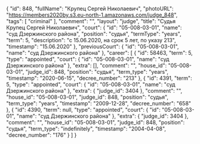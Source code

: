{
    "id": 848,
    "fullName": "Крупец Сергей Николаевич",
    "photoURL": "https://members2020by.s3.eu-north-1.amazonaws.com/judge_848",
    "tags": [
        "criminal"
    ],
    "comment": "",
    "layout": "judge",
    "title": "Судья Крупец Сергей Николаевич",
    "court": {
        "id": "05-008-03-01",
        "name": "суд Дзержинского района",
        "position": "судья",
        "termType": "years",
        "term": 5,
        "description": "c 15.06.2020, на срок 5 лет, по указу 213",
        "timestamp": "15.06.2020"
    },
    "previousCourt": {
        "id": "05-008-03-01",
        "name": "суд Дзержинского района"
    },
    "career": [
        {
            "id": 58463,
            "term": 5,
            "type": "appointed",
            "court": {
                "id": "05-008-03-01",
                "name": "суд Дзержинского района"
            },
            "extra": [],
            "comment": "",
            "house_id": "05-008-03-01",
            "judge_id": 848,
            "position": "судья",
            "term_type": "years",
            "timestamp": "2020-06-15",
            "decree_number": "213"
        },
        {
            "id": 4391,
            "term": 5,
            "type": "appointed",
            "court": {
                "id": "05-008-03-01",
                "name": "суд Дзержинского района"
            },
            "extra": {
                "judge_id": 3404
            },
            "comment": "",
            "house_id": "05-008-03-01",
            "judge_id": 848,
            "position": "судья",
            "term_type": "years",
            "timestamp": "2009-12-28",
            "decree_number": "658"
        },
        {
            "id": 4390,
            "term": null,
            "type": "appointed",
            "court": {
                "id": "05-008-03-01",
                "name": "суд Дзержинского района"
            },
            "extra": {
                "judge_id": 3404
            },
            "comment": "",
            "house_id": "05-008-03-01",
            "judge_id": 848,
            "position": "судья",
            "term_type": "indefinitely",
            "timestamp": "2004-04-08",
            "decree_number": "176"
        }
    ]
}